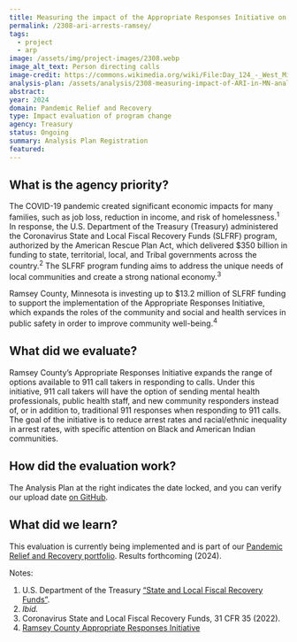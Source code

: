 ```yaml
---
title: Measuring the impact of the Appropriate Responses Initiative on arrests in Ramsey County, MN
permalink: /2308-ari-arrests-ramsey/
tags: 
  - project
  - arp
image: /assets/img/project-images/2308.webp
image_alt_text: Person directing calls
image-credit: https://commons.wikimedia.org/wiki/File:Day_124_-_West_Midlands_Police_-_Resource_Allocator_and_Despatcher_%288704002239%29.jpg
analysis-plan: /assets/analysis/2308-measuring-impact-of-ARI-in-MN-analysis-plan.pdf
abstract: 
year: 2024  
domain: Pandemic Relief and Recovery
type: Impact evaluation of program change
agency: Treasury
status: Ongoing
summary: Analysis Plan Registration
featured: 
---
```

## What is the agency priority?
The COVID-19 pandemic created significant economic impacts for many families, such as job loss, reduction in income, and risk of homelessness.<sup>1</sup> In response, the U.S. Department of the Treasury (Treasury) administered the Coronavirus State and Local Fiscal Recovery Funds (SLFRF) program, authorized by the American Rescue Plan Act, which delivered $350 billion in funding to state, territorial, local, and Tribal governments across the country.<sup>2</sup> The SLFRF program funding aims to address the unique needs of local communities and create a strong national economy.<sup>3</sup>

Ramsey County, Minnesota is investing up to $13.2 million of SLFRF funding to support the implementation of the Appropriate Responses Initiative, which expands the roles of the community and social and health services in public safety in order to improve community well-being.<sup>4</sup>

## What did we evaluate?
Ramsey County’s Appropriate Responses Initiative expands the range of options available to 911 call takers in responding to calls. Under this initiative, 911 call takers will have the option of sending mental health professionals, public health staff, and new community responders instead of, or in addition to, traditional 911 responses when responding to 911 calls. The goal of the initiative is to reduce arrest rates and racial/ethnic inequality in arrest rates, with specific attention on Black and American Indian communities.

## How did the evaluation work?
The Analysis Plan at the right indicates the date locked, and you can verify our upload date <a class="usa-link usa-link--external" href="https://github.com/gsa-oes/office-of-evaluation-sciences/blob/master/assets/analysis/2308-measuring-impact-of-ARI-in-MN-analysis-plan.pdf">on GitHub</a>.

## What did we learn?
This evaluation is currently being implemented and is part of our <a href="https://oes.gsa.gov/pandemic-relief-economic-recovery/">Pandemic Relief and Recovery portfolio</a>. 
Results forthcoming (2024).

Notes:
1. U.S. Department of the Treasury <a class="usa-link usa-link--external" href="https://home.treasury.gov/policy-issues/coronavirus/assistance-for-state-local-and-tribal-governments/state-and-local-fiscal-recovery-funds">“State and Local Fiscal Recovery Funds”</a>.
2. <i>Ibid.</i>
3. Coronavirus State and Local Fiscal Recovery Funds, 31 CFR 35 (2022).
4. <a class="usa-link usa-link--external" href="https://www.ramseycounty.us/your-government/projects-initiatives/criminal-justice-reform/appropriate-responses-initiative">Ramsey County Appropriate Responses Initiative</a>
